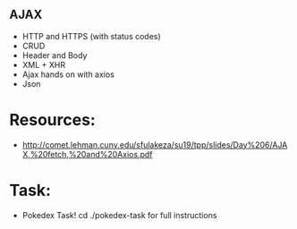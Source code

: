 ## AJAX

- HTTP and HTTPS (with status codes)
- CRUD
- Header and Body
- XML + XHR 
- Ajax hands on with axios
- Json

# Resources:

- http://comet.lehman.cuny.edu/sfulakeza/su19/tpp/slides/Day%206/AJAX,%20fetch,%20and%20Axios.pdf

# Task:

- Pokedex Task!
  cd ./pokedex-task for full instructions
